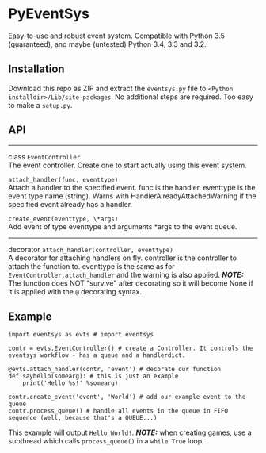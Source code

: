 # PyEventSys
Easy-to-use and robust event system. Compatible with Python 3.5 (guaranteed), and maybe (untested) Python 3.4, 3.3 and 3.2.

## Installation
Download this repo as ZIP and extract the `eventsys.py` file to `<Python installdir>/Lib/site-packages`. No additional steps are required. Too easy to make a `setup.py`.

## API
------------------------
class `EventController`  
  The event controller. Create one to start actually using this event system.  
  
  `attach_handler(func, eventtype)`  
    Attach a handler to the specified event. func is the handler. eventtype is the event type name (string). Warns with HandlerAlreadyAttachedWarning if the specified event already has a handler.  
    
  `create_event(eventtype, \*args)`  
    Add event of type eventtype and arguments \*args to the event queue.  

-------------------------

decorator `attach_handler(controller, eventtype)`  
  A decorator for attaching handlers on fly. controller is the controller to attach the function to. eventtype is the same as for `EventController.attach_handler` and the warning is also applied. ***NOTE:*** The function does NOT "survive" after decorating so it will become None if it is applied with the `@` decorating syntax.

## Example

    import eventsys as evts # import eventsys
    
    contr = evts.EventController() # create a Controller. It controls the eventsys workflow - has a queue and a handlerdict.
    
    @evts.attach_handler(contr, 'event') # decorate our function
    def sayhello(somearg): # this is just an example
        print('Hello %s!' %somearg)
    
    contr.create_event('event', 'World') # add our example event to the queue
    contr.process_queue() # handle all events in the queue in FIFO sequence (well, because that's a QUEUE...)

This example will output `Hello World!`. ***NOTE:*** when creating games, use a subthread which calls `process_queue()` in a `while True` loop.
